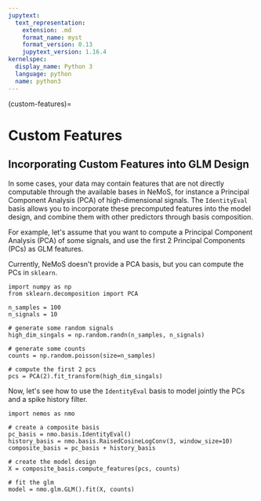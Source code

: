 ```yaml
---
jupytext:
  text_representation:
    extension: .md
    format_name: myst
    format_version: 0.13
    jupytext_version: 1.16.4
kernelspec:
  display_name: Python 3
  language: python
  name: python3
---
```


(custom-features)=
# Custom Features

## Incorporating Custom Features into GLM Design

In some cases, your data may contain features that are not directly computable through the available bases in NeMoS, for instance a Principal Component Analysis (PCA) of high-dimensional signals. 
The `IdentityEval` basis allows you to incorporate these precomputed features into the model design, and combine them with other predictors through basis composition.

For example, let's assume that you want to compute a Principal Component Analysis (PCA) of some signals, and use 
the first 2 Principal Components (PCs) as GLM features. 

Currently, NeMoS doesn't provide a PCA basis, but you can compute the PCs in `sklearn`.

```{code-cell}
import numpy as np
from sklearn.decomposition import PCA

n_samples = 100
n_signals = 10

# generate some random signals
high_dim_singals = np.random.randn(n_samples, n_signals)

# generate some counts
counts = np.random.poisson(size=n_samples)

# compute the first 2 pcs
pcs = PCA(2).fit_transform(high_dim_singals)

```

Now, let's see how to use the `IdentityEval` basis to model jointly the PCs and a spike history filter.

```{code-cell}
import nemos as nmo

# create a composite basis 
pc_basis = nmo.basis.IdentityEval()
history_basis = nmo.basis.RaisedCosineLogConv(3, window_size=10)
composite_basis = pc_basis + history_basis

# create the model design
X = composite_basis.compute_features(pcs, counts)

# fit the glm
model = nmo.glm.GLM().fit(X, counts)

```
